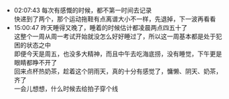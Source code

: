 
- 02:07:43 每次有感慨的时候，都不第一时间去记录<br>快递到了两个，那个运动拖鞋有点离谱大小不一样，先退掉，下一波再看看
- 15:00:47 昨天睡得又晚了，睡着的时候估计都凌晨两点四五十了<br>这整个一周从周一考试开始就没怎么好好睡过了，所以这一周基本都是处于犯困的状态之中<br>即便今天是周五，也没多大精神，而且中午去吃海底捞，没有睡觉，下午更是眼睛都睁不开了<br>回来点杯热奶茶，趁着这个阴雨天，真的十分有感觉了，慵懒、阴天、奶茶，齐了<br>一会儿想想，什么时候去给拍子穿个线